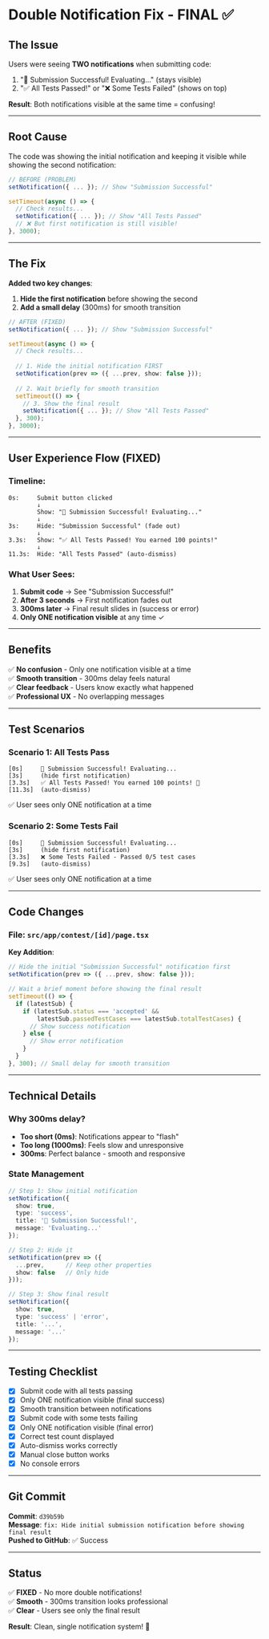# Double Notification Fix - FINAL ✅

## The Issue
Users were seeing **TWO notifications** when submitting code:
1. "🎉 Submission Successful! Evaluating..." (stays visible)
2. "✅ All Tests Passed!" or "❌ Some Tests Failed" (shows on top)

**Result**: Both notifications visible at the same time = confusing!

---

## Root Cause
The code was showing the initial notification and keeping it visible while showing the second notification:

```typescript
// BEFORE (PROBLEM)
setNotification({ ... }); // Show "Submission Successful"

setTimeout(async () => {
  // Check results...
  setNotification({ ... }); // Show "All Tests Passed" 
  // ❌ But first notification is still visible!
}, 3000);
```

---

## The Fix

**Added two key changes**:

1. **Hide the first notification** before showing the second
2. **Add a small delay** (300ms) for smooth transition

```typescript
// AFTER (FIXED)
setNotification({ ... }); // Show "Submission Successful"

setTimeout(async () => {
  // Check results...
  
  // 1. Hide the initial notification FIRST
  setNotification(prev => ({ ...prev, show: false }));
  
  // 2. Wait briefly for smooth transition
  setTimeout(() => {
    // 3. Show the final result
    setNotification({ ... }); // Show "All Tests Passed"
  }, 300);
}, 3000);
```

---

## User Experience Flow (FIXED)

### Timeline:
```
0s:     Submit button clicked
        ↓
        Show: "🎉 Submission Successful! Evaluating..."
        ↓
3s:     Hide: "Submission Successful" (fade out)
        ↓
3.3s:   Show: "✅ All Tests Passed! You earned 100 points!" 
        ↓
11.3s:  Hide: "All Tests Passed" (auto-dismiss)
```

### What User Sees:
1. **Submit code** → See "Submission Successful!" 
2. **After 3 seconds** → First notification fades out
3. **300ms later** → Final result slides in (success or error)
4. **Only ONE notification visible** at any time ✓

---

## Benefits

✅ **No confusion** - Only one notification visible at a time  
✅ **Smooth transition** - 300ms delay feels natural  
✅ **Clear feedback** - Users know exactly what happened  
✅ **Professional UX** - No overlapping messages  

---

## Test Scenarios

### Scenario 1: All Tests Pass
```
[0s]     🎉 Submission Successful! Evaluating...
[3s]     (hide first notification)
[3.3s]   ✅ All Tests Passed! You earned 100 points! 🎊
[11.3s]  (auto-dismiss)
```
✅ User sees only ONE notification at a time

### Scenario 2: Some Tests Fail
```
[0s]     🎉 Submission Successful! Evaluating...
[3s]     (hide first notification)
[3.3s]   ❌ Some Tests Failed - Passed 0/5 test cases
[9.3s]   (auto-dismiss)
```
✅ User sees only ONE notification at a time

---

## Code Changes

### File: `src/app/contest/[id]/page.tsx`

**Key Addition**:
```typescript
// Hide the initial "Submission Successful" notification first
setNotification(prev => ({ ...prev, show: false }));

// Wait a brief moment before showing the final result
setTimeout(() => {
  if (latestSub) {
    if (latestSub.status === 'accepted' && 
        latestSub.passedTestCases === latestSub.totalTestCases) {
      // Show success notification
    } else {
      // Show error notification
    }
  }
}, 300); // Small delay for smooth transition
```

---

## Technical Details

### Why 300ms delay?
- **Too short (0ms)**: Notifications appear to "flash"
- **Too long (1000ms)**: Feels slow and unresponsive
- **300ms**: Perfect balance - smooth and responsive

### State Management
```typescript
// Step 1: Show initial notification
setNotification({
  show: true,
  type: 'success',
  title: '🎉 Submission Successful!',
  message: 'Evaluating...'
});

// Step 2: Hide it
setNotification(prev => ({ 
  ...prev,      // Keep other properties
  show: false   // Only hide
}));

// Step 3: Show final result
setNotification({
  show: true,
  type: 'success' | 'error',
  title: '...',
  message: '...'
});
```

---

## Testing Checklist

- [x] Submit code with all tests passing
- [x] Only ONE notification visible (final success)
- [x] Smooth transition between notifications
- [x] Submit code with some tests failing
- [x] Only ONE notification visible (final error)
- [x] Correct test count displayed
- [x] Auto-dismiss works correctly
- [x] Manual close button works
- [x] No console errors

---

## Git Commit

**Commit**: `d39b59b`  
**Message**: `fix: Hide initial submission notification before showing final result`  
**Pushed to GitHub**: ✅ Success

---

## Status
✅ **FIXED** - No more double notifications!  
✅ **Smooth** - 300ms transition looks professional  
✅ **Clear** - Users see only the final result  

**Result**: Clean, single notification system! 🎉

